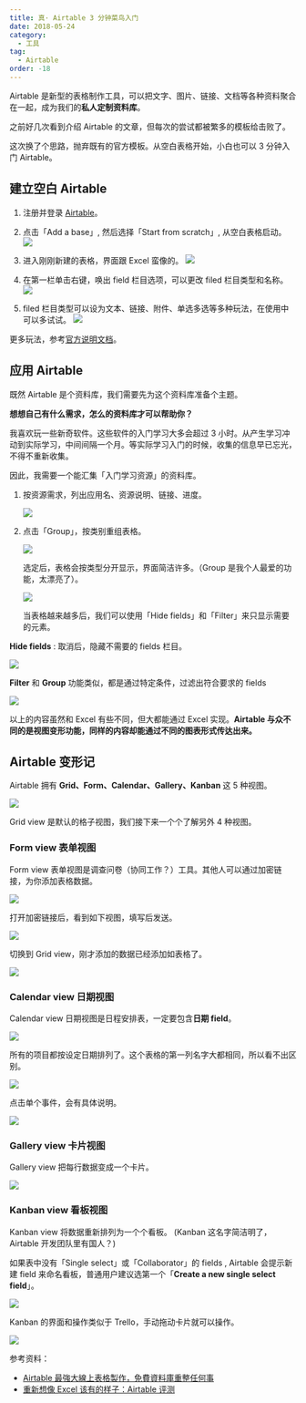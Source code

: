 ```yaml
---
title: 真· Airtable 3 分钟菜鸟入门
date: 2018-05-24
category:
  - 工具
tag:
  - Airtable
order: -18
---
```


Airtable 是新型的表格制作工具，可以把文字、图片、链接、文档等各种资料聚合在一起，成为我们的**私人定制资料库**。

之前好几次看到介绍 Airtable 的文章，但每次的尝试都被繁多的模板给击败了。

这次换了个思路，抛弃既有的官方模板。从空白表格开始，小白也可以 3 分钟入门 Airtable。

## 建立空白 Airtable

1. 注册并登录 [Airtable](https://airtable.com/)。

2. 点击「Add a base」, 然后选择「Start from scratch」, 从空白表格启动。
   ![](https://img.gpt-vip.top/20180524095238.png?imageMogr2/format/webp)

3. 进入刚刚新建的表格，界面跟 Excel 蛮像的。
   ![](https://img.gpt-vip.top/20180524095557.png?imageMogr2/format/webp)

4. 在第一栏单击右键，唤出 field 栏目选项，可以更改 filed 栏目类型和名称。
   ![](https://img.gpt-vip.top/20180524095935.png?imageMogr2/format/webp)

5. filed 栏目类型可以设为文本、链接、附件、单选多选等多种玩法，在使用中可以多试试。
   ![](https://img.gpt-vip.top/20180524100437.png?imageMogr2/format/webp)

更多玩法，参考[官方说明文档](https://support.airtable.com/hc/en-us/articles/203229705)。

## 应用 Airtable

既然 Airtable 是个资料库，我们需要先为这个资料库准备个主题。

**想想自己有什么需求，怎么的资料库才可以帮助你？**

我喜欢玩一些新奇软件。这些软件的入门学习大多会超过 3 小时。从产生学习冲动到实际学习，中间间隔一个月。等实际学习入门的时候，收集的信息早已忘光，不得不重新收集。

因此，我需要一个能汇集「入门学习资源」的资料库。

1. 按资源需求，列出应用名、资源说明、链接、进度。

   ![](https://img.gpt-vip.top/20180524102247.png?imageMogr2/format/webp)

2. 点击「Group」，按类别重组表格。

   ![](https://img.gpt-vip.top/20180524102641.png?imageMogr2/format/webp)

   选定后，表格会按类型分开显示，界面简洁许多。（Group 是我个人最爱的功能，太漂亮了）。

   ![](https://img.gpt-vip.top/20180524102740.png?imageMogr2/format/webp)

   当表格越来越多后，我们可以使用「Hide fields」和「Filter」来只显示需要的元素。

**Hide fields** : 取消后，隐藏不需要的 fields 栏目。

![](https://img.gpt-vip.top/20180524104251.png?imageMogr2/format/webp)

**Filter** 和 **Group** 功能类似，都是通过特定条件，过滤出符合要求的 fields

![](https://img.gpt-vip.top/20180524105035.png?imageMogr2/format/webp)

以上的内容虽然和 Excel 有些不同，但大都能通过 Excel 实现。**Airtable 与众不同的是视图变形功能，同样的内容却能通过不同的图表形式传达出来。**

## Airtable 变形记

Airtable 拥有 **Grid、Form、Calendar、Gallery、Kanban** 这 5 种视图。

![](https://img.gpt-vip.top/20180524110129.png?imageMogr2/format/webp)

Grid view 是默认的格子视图，我们接下来一个个了解另外 4 种视图。

### Form view 表单视图

Form view 表单视图是调查问卷（协同工作？）工具。其他人可以通过加密链接，为你添加表格数据。

![](https://img.gpt-vip.top/20180524112225.png?imageMogr2/format/webp)

打开加密链接后，看到如下视图，填写后发送。

![](https://img.gpt-vip.top/20180524112534.png?imageMogr2/thumbnail/500x)

切换到 Grid view，刚才添加的数据已经添加如表格了。

![](https://img.gpt-vip.top/20180524112659.png?imageMogr2/format/webp)

### Calendar view 日期视图

Calendar view 日期视图是日程安排表，一定要包含**日期 field**。

![](https://img.gpt-vip.top/20180524111028.png?imageMogr2/format/webp)

所有的项目都按设定日期排列了。这个表格的第一列名字大都相同，所以看不出区别。

![](https://img.gpt-vip.top/20180524111455.png?imageMogr2/format/webp)

点击单个事件，会有具体说明。

![](https://img.gpt-vip.top/20180524111716.png?imageMogr2/format/webp)

### Gallery view 卡片视图

Gallery view 把每行数据变成一个卡片。

![](https://img.gpt-vip.top/20180524113003.png?imageMogr2/format/webp)

### Kanban view 看板视图

Kanban view 将数据重新排列为一个个看板。 (Kanban 这名字简洁明了，Airtable 开发团队里有国人？)

如果表中没有「Single select」或「Collaborator」的 fields , Airtable 会提示新建 field 来命名看板，普通用户建议选第一个「**Create a new single select field**」。

![](https://img.gpt-vip.top/20180524113513.png?imageMogr2/format/webp)

Kanban 的界面和操作类似于 Trello，手动拖动卡片就可以操作。

![](https://img.gpt-vip.top/20180524114139.png?imageMogr2/format/webp)

参考资料：

- [Airtable 最強大線上表格製作，免費資料庫重整任何事](http://www.playpcesor.com/2016/06/airtable.html)
- [重新想像 Excel 该有的样子：Airtable 评测](https://sspai.com/post/36402)
